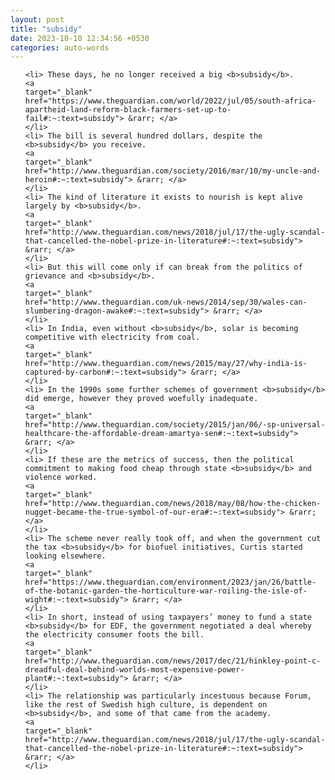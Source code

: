 ```yaml
---
layout: post
title: "subsidy"
date: 2023-10-10 12:34:56 +0530
categories: auto-words
---
```

<ol>

    <li> These days, he no longer received a big <b>subsidy</b>.
    <a 
    target="_blank" 
    href="https://www.theguardian.com/world/2022/jul/05/south-africa-apartheid-land-reform-black-farmers-set-up-to-fail#:~:text=subsidy"> &rarr; </a>
    </li>
    <li> The bill is several hundred dollars, despite the <b>subsidy</b> you receive.
    <a 
    target="_blank" 
    href="http://www.theguardian.com/society/2016/mar/10/my-uncle-and-heroin#:~:text=subsidy"> &rarr; </a>
    </li>
    <li> The kind of literature it exists to nourish is kept alive largely by <b>subsidy</b>.
    <a 
    target="_blank" 
    href="http://www.theguardian.com/news/2018/jul/17/the-ugly-scandal-that-cancelled-the-nobel-prize-in-literature#:~:text=subsidy"> &rarr; </a>
    </li>
    <li> But this will come only if can break from the politics of grievance and <b>subsidy</b>.
    <a 
    target="_blank" 
    href="http://www.theguardian.com/uk-news/2014/sep/30/wales-can-slumbering-dragon-awake#:~:text=subsidy"> &rarr; </a>
    </li>
    <li> In India, even without <b>subsidy</b>, solar is becoming competitive with electricity from coal.
    <a 
    target="_blank" 
    href="http://www.theguardian.com/news/2015/may/27/why-india-is-captured-by-carbon#:~:text=subsidy"> &rarr; </a>
    </li>
    <li> In the 1990s some further schemes of government <b>subsidy</b> did emerge, however they proved woefully inadequate.
    <a 
    target="_blank" 
    href="http://www.theguardian.com/society/2015/jan/06/-sp-universal-healthcare-the-affordable-dream-amartya-sen#:~:text=subsidy"> &rarr; </a>
    </li>
    <li> If these are the metrics of success, then the political commitment to making food cheap through state <b>subsidy</b> and violence worked.
    <a 
    target="_blank" 
    href="http://www.theguardian.com/news/2018/may/08/how-the-chicken-nugget-became-the-true-symbol-of-our-era#:~:text=subsidy"> &rarr; </a>
    </li>
    <li> The scheme never really took off, and when the government cut the tax <b>subsidy</b> for biofuel initiatives, Curtis started looking elsewhere.
    <a 
    target="_blank" 
    href="https://www.theguardian.com/environment/2023/jan/26/battle-of-the-botanic-garden-the-horticulture-war-roiling-the-isle-of-wight#:~:text=subsidy"> &rarr; </a>
    </li>
    <li> In short, instead of using taxpayers’ money to fund a state <b>subsidy</b> for EDF, the government negotiated a deal whereby the electricity consumer foots the bill.
    <a 
    target="_blank" 
    href="http://www.theguardian.com/news/2017/dec/21/hinkley-point-c-dreadful-deal-behind-worlds-most-expensive-power-plant#:~:text=subsidy"> &rarr; </a>
    </li>
    <li> The relationship was particularly incestuous because Forum, like the rest of Swedish high culture, is dependent on <b>subsidy</b>, and some of that came from the academy.
    <a 
    target="_blank" 
    href="http://www.theguardian.com/news/2018/jul/17/the-ugly-scandal-that-cancelled-the-nobel-prize-in-literature#:~:text=subsidy"> &rarr; </a>
    </li>